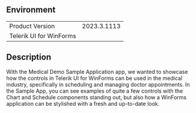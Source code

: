 ## Environment
<table>
	<tr>
		<td>Product Version</td>
		<td>2023.3.1113</td>
	</tr>
	<tr>
		<td>Telerik UI for WinForms</td>
	</tr>
</table>


## Description 

With the Medical Demo Sample Application app, we wanted to showcase how the controls in Telerik UI for WinForms can be used in the medical industry, specifically in scheduling and managing doctor appointments. In the Sample App, you can see examples of quite a few controls with the Chart and Schedule components standing out, but also how a WinForms application can be stylished with a fresh and up-to-date look.


